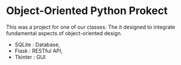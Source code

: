 # Object-Oriented Python Prokect
This was a project for one of our classes. The it designed to integrate fundamental aspects of object-oriented design.

- SQLite : Database,
- Flask : RESTful API,
- Tkinter : GUI

